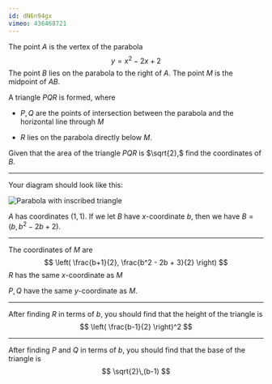 ```yaml
---
id: dN6n94gx
vimeo: 436468721
---
```


The point $A$ is the vertex of the parabola
$$
y = x^2 - 2x + 2
$$
The point $B$ lies on the parabola to the right of $A.$ The point $M$ is the midpoint of $AB.$

A triangle $PQR$ is formed, where

 - $P,Q$ are the points of intersection between the parabola and the horizontal line through $M$

 - $R$ lies on the parabola directly below $M.$

Given that the area of the triangle $PQR$ is $\sqrt{2},$ find the coordinates of $B.$

---

Your diagram should look like this:

![Parabola with inscribed triangle](/img/learn/geom-05.svg)

$A$ has coordinates $(1,1).$ If we let $B$ have $x$-coordinate $b,$ then we have $B = (b, b^2 - 2b + 2).$

---

The coordinates of $M$ are
$$
\left( \frac{b+1}{2}, \frac{b^2 - 2b + 3}{2} \right)
$$
$R$ has the same $x$-coordinate as $M$

$P,Q$ have the same $y$-coordinate as $M.$

---

After finding $R$ in terms of $b$, you should find that the height of the triangle is
$$
\left( \frac{b-1}{2} \right)^2
$$

---

After finding $P$ and $Q$ in terms of $b$, you should find that the base of the triangle is
$$
\sqrt{2}\,(b-1)
$$
